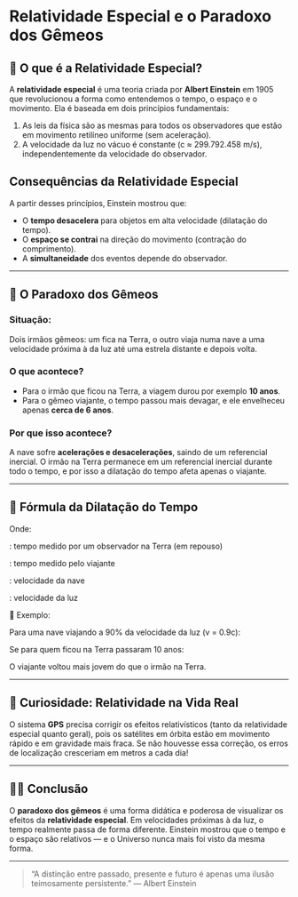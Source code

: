 # Relatividade Especial e o Paradoxo dos Gêmeos

## 🌌 O que é a Relatividade Especial?

A **relatividade especial** é uma teoria criada por **Albert Einstein** em 1905 que revolucionou a forma como entendemos o tempo, o espaço e o movimento. Ela é baseada em dois princípios fundamentais:

1. As leis da física são as mesmas para todos os observadores que estão em movimento retilíneo uniforme (sem aceleração).
2. A velocidade da luz no vácuo é constante (c ≈ 299.792.458 m/s), independentemente da velocidade do observador.

## Consequências da Relatividade Especial

A partir desses princípios, Einstein mostrou que:

* O **tempo desacelera** para objetos em alta velocidade (dilatação do tempo).
* O **espaço se contrai** na direção do movimento (contração do comprimento).
* A **simultaneidade** dos eventos depende do observador.

---

## 🧬 O Paradoxo dos Gêmeos

### Situação:

Dois irmãos gêmeos: um fica na Terra, o outro viaja numa nave a uma velocidade próxima à da luz até uma estrela distante e depois volta.

### O que acontece?

* Para o irmão que ficou na Terra, a viagem durou por exemplo **10 anos**.
* Para o gêmeo viajante, o tempo passou mais devagar, e ele envelheceu apenas **cerca de 6 anos**.

### Por que isso acontece?

A nave sofre **acelerações e desacelerações**, saindo de um referencial inercial. O irmão na Terra permanece em um referencial inercial durante todo o tempo, e por isso a dilatação do tempo afeta apenas o viajante.

---

## 📐 Fórmula da Dilatação do Tempo





Onde:



: tempo medido por um observador na Terra (em repouso)

: tempo medido pelo viajante

: velocidade da nave

: velocidade da luz

🔸 Exemplo:

Para uma nave viajando a 90% da velocidade da luz (v = 0.9c):



Se para quem ficou na Terra passaram 10 anos:



O viajante voltou mais jovem do que o irmão na Terra.

---

## 🧪 Curiosidade: Relatividade na Vida Real

O sistema **GPS** precisa corrigir os efeitos relativísticos (tanto da relatividade especial quanto geral), pois os satélites em órbita estão em movimento rápido e em gravidade mais fraca. Se não houvesse essa correção, os erros de localização cresceriam em metros a cada dia!

---

## 👨‍🚀 Conclusão

O **paradoxo dos gêmeos** é uma forma didática e poderosa de visualizar os efeitos da **relatividade especial**. Em velocidades próximas à da luz, o tempo realmente passa de forma diferente. Einstein mostrou que o tempo e o espaço são relativos — e o Universo nunca mais foi visto da mesma forma.

---

> “A distinção entre passado, presente e futuro é apenas uma ilusão teimosamente persistente.”
> — Albert Einstein
